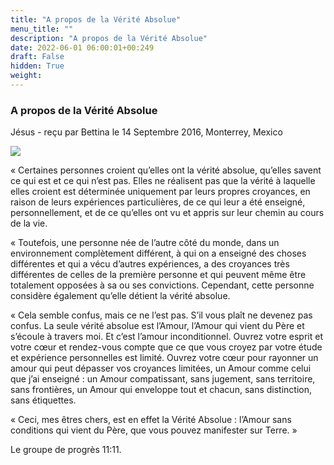 ```yaml
---
title: "A propos de la Vérité Absolue"
menu_title: ""
description: "A propos de la Vérité Absolue"
date: 2022-06-01 06:00:01+00:249
draft: False
hidden: True
weight:
---
```

### A propos de la Vérité Absolue

Jésus - reçu par  Bettina le 14 Septembre 2016, Monterrey, Mexico

![](/fr-contemporary-messages/fr-contemporary-messages-by-date-order/fr-contemporary-messages-2016/lumiere-spirituelle.jpg)

« Certaines personnes croient qu’elles ont la vérité absolue, qu’elles savent ce qui est et ce qui n’est pas. Elles ne réalisent pas que la vérité à laquelle elles croient est déterminée uniquement par leurs propres croyances, en raison de leurs expériences particulières, de ce qui leur a été enseigné, personnellement, et de ce qu’elles ont vu et appris sur leur chemin au cours de la vie.

« Toutefois, une personne née de l’autre côté du monde, dans un environnement complètement différent, à qui on a enseigné des choses différentes et qui a vécu d’autres expériences, a des croyances très différentes de celles de la première personne et qui peuvent même être totalement opposées à sa ou ses convictions. Cependant, cette personne considère également qu’elle détient la vérité absolue.

« Cela semble confus, mais ce ne l’est pas. S’il vous plaît ne devenez pas confus. La seule vérité absolue est l’Amour, l’Amour qui vient du Père et s’écoule à travers moi. Et c’est l’amour inconditionnel. Ouvrez votre esprit et votre cœur et rendez-vous compte que ce que vous croyez par votre étude et expérience personnelles est limité. Ouvrez votre cœur pour rayonner un amour qui peut dépasser vos croyances limitées, un Amour comme celui que j’ai enseigné : un Amour compatissant, sans jugement, sans territoire, sans frontières, un Amour qui enveloppe tout et chacun, sans distinction, sans étiquettes.

« Ceci, mes êtres chers, est en effet la Vérité Absolue : l’Amour sans conditions qui vient du Père, que vous pouvez manifester sur Terre. »

Le groupe de progrès 11:11.





